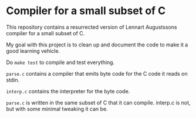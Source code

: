 # Compiler for a small subset of C

This repository contains a resurrected version of Lennart Augustssons compiler for a small subset of C.

My goal with this project is to clean up and document the code to make it a good learning vehicle.

Do `make test` to compile and test everything.

`parse.c` contains a compiler that emits byte code for the C code it reads on stdin.

`interp.c` contains the interpreter for the byte code.

`parse.c` is written in the same subset of C that it can compile.  interp.c is not, but with some minimal tweaking it can be.
